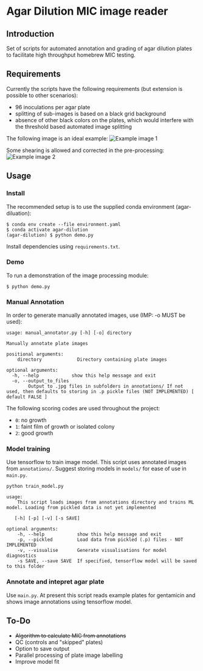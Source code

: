 # Agar Dilution MIC image reader

## Introduction

Set of scripts for automated annotation and grading of agar dilution plates to facilitate high throughput homebrew MIC testing. 

## Requirements

Currently the scripts have the following requirements (but extension is possible to other scenarios): 

* 96 inoculations per agar plate
* splitting of sub-images is based on a black grid background 
* absence of other black colors on the plates, which would interfere with the threshold based automated image splitting

The following image is an ideal example: 
![Example image 1](/images/example_plates/0.5.jpg)

Some shearing is allowed and corrected in the pre-processing: 
![Example image 2](/images/example_plates/128.jpg)

## Usage 

### Install 

The recommended setup is to use the supplied conda environment (agar-diluation): 

    $ conda env create --file environment.yaml
    $ conda activate agar-dilution
    (agar-dilution) $ python demo.py

Install dependencies using `requirements.txt`. 

### Demo

To run a demonstration of the image processing module: 

    $ python demo.py

### Manual Annotation

In order to generate manually annotated images, use (IMP: -o MUST be used): 

    usage: manual_annotator.py [-h] [-o] directory

    Manually annotate plate images

    positional arguments:
        directory             Directory containing plate images

    optional arguments:
      -h, --help            show this help message and exit
      -o, --output_to_files
            Output to .jpg files in subfolders in annotations/ If not used, then defaults to storing in .p pickle files (NOT IMPLEMENTED) [ default FALSE ]

The following scoring codes are used throughout the project: 

* `0`: no growth
* `1`: faint film of growth or isolated colony
* `2`: good growth

### Model training

Use tensorflow to train image model. This script uses annotated images from `annotations/`. Suggest storing models in `models/` for ease of use in `main.py`. 

    python train_model.py 

    usage: 
        This script loads images from annotations directory and trains ML model. Loading from pickled data is not yet implemented
    
       [-h] [-p] [-v] [-s SAVE]

    optional arguments:
        -h, --help            show this help message and exit
        -p, --pickled         Load data from pickled (.p) files - NOT IMPLEMENTED
        -v, --visualise       Generate visualisations for model diagnostics
        -s SAVE, --save SAVE  If specified, tensorflow model will be saved to this folder

### Annotate and intepret agar plate

Use `main.py`. At present this script reads example plates for gentamicin and shows image annotations using tensorflow model. 

## To-Do

* ~~Algorithm to calculate MIC from annotations~~
* QC (controls and "skipped" plates)
* Option to save output
* Parallel processing of plate image labelling
* Improve model fit
